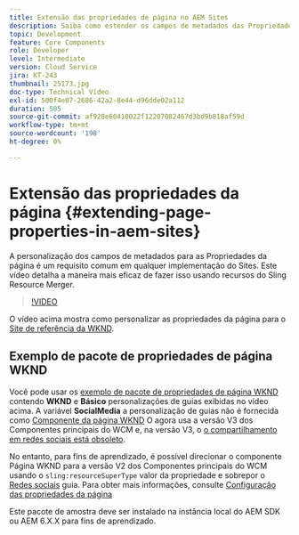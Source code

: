 ```yaml
---
title: Extensão das propriedades de página no AEM Sites
description: Saiba como estender os campos de metadados das Propriedades da página no Adobe Experience Manager Sites. Este vídeo detalha a maneira mais eficaz de fazer isso usando recursos do Sling Resource Merger.
topic: Development
feature: Core Components
role: Developer
level: Intermediate
version: Cloud Service
jira: KT-243
thumbnail: 25173.jpg
doc-type: Technical Video
exl-id: 500f4e07-2686-42a2-8e44-d96dde02a112
duration: 505
source-git-commit: af928e60410022f12207082467d3bd9b818af59d
workflow-type: tm+mt
source-wordcount: '198'
ht-degree: 0%

---
```


# Extensão das propriedades da página {#extending-page-properties-in-aem-sites}

A personalização dos campos de metadados para as Propriedades da página é um requisito comum em qualquer implementação do Sites. Este vídeo detalha a maneira mais eficaz de fazer isso usando recursos do Sling Resource Merger.

>[!VIDEO](https://video.tv.adobe.com/v/25173?quality=12&learn=on)

O vídeo acima mostra como personalizar as propriedades da página para o [Site de referência da WKND](https://github.com/adobe/aem-guides-wknd).

## Exemplo de pacote de propriedades de página WKND

Você pode usar os [exemplo de pacote de propriedades de página WKND](./assets/WKND-PageProperties-Example-Dialog-1.0.zip) contendo **WKND** e **Básico** personalizações de guias exibidas no vídeo acima. A variável **SocialMedia** a personalização de guias não é fornecida como [Componente da página WKND](https://github.com/adobe/aem-guides-wknd/blob/main/ui.apps/src/main/content/jcr_root/apps/wknd/components/page/.content.xml#L5) O agora usa a versão V3 dos Componentes principais do WCM e, na versão V3, o [o compartilhamento em redes sociais está obsoleto](https://github.com/adobe/aem-core-wcm-components/pull/1930).

No entanto, para fins de aprendizado, é possível direcionar o componente Página WKND para a versão V2 dos Componentes principais do WCM usando o `sling:resourceSuperType` valor da propriedade e sobrepor o [Redes sociais](https://github.com/adobe/aem-core-wcm-components/blob/main/content/src/content/jcr_root/apps/core/wcm/components/page/v2/page/_cq_dialog/.content.xml#L95) guia. Para obter mais informações, consulte [Configuração das propriedades da página](https://experienceleague.adobe.com/docs/experience-manager-65/developing/extending-aem/page-properties-views.html#configuring-your-page-properties)

Este pacote de amostra deve ser instalado na instância local do AEM SDK ou AEM 6.X.X para fins de aprendizado.
